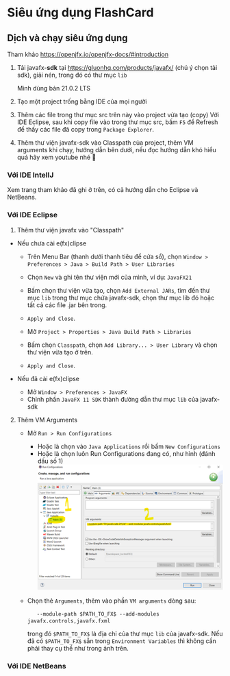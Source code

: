 # Siêu ứng dụng FlashCard
## Dịch và chạy siêu ứng dụng

Tham khảo https://openjfx.io/openjfx-docs/#introduction

1. Tải javafx-**sdk** tại https://gluonhq.com/products/javafx/ (chú ý chọn tải sdk), giải nén, trong đó có thư mục `lib`

    Mình dùng bản 21.0.2 LTS

2. Tạo một project trống bằng IDE của mọi người

3. Thêm các file trong thư mục src trên này vào project vừa tạo (copy)
    Với IDE Eclipse, sau khi copy file vào trong thư mục src, bấm `F5` để Refresh để thấy các file đã copy trong `Package Explorer`.

5. Thêm thư viện javafx-sdk vào Classpath của project, thêm VM arguments khi chạy, hướng dẫn bên dưới, nếu đọc hướng dẫn khó hiểu quá hãy xem youtube nhé 🥺

### Với IDE IntellJ
Xem trang tham khảo đã ghi ở trên, có cả hướng dẫn cho Eclipse và NetBeans.

### Với IDE Eclipse
1. Thêm thư viện javafx vào "Classpath"

* Nếu chưa cài e(fx)clipse
    * Trên Menu Bar (thanh dưới thanh tiêu đề cửa sổ), chọn `Window > Preferences > Java > Build Path > User Libraries`
   
    * Chọn `New` và ghi tên thư viện mới của mình, ví dụ: `JavaFX21`
    * Bấm chọn thư viện vừa tạo, chọn `Add External JARs`, tìm đến thư mục `lib` trong thư mục chứa javafx-sdk, chọn thư mục lib đó hoặc tất cả các file .jar bên trong.
    * `Apply and Close`.

    * Mở `Project > Properties > Java Build Path > Libraries`
    * Bấm chọn `Classpath`, chọn `Add Library... > User Library` và chọn thư viện vừa tạo ở trên.
    * `Apply and Close`.

* Nếu đã cài e(fx)clipse
    * Mở `Window > Preferences > JavaFX`
    * Chỉnh phần `JavaFX 11 SDK` thành đường dẫn thư mục `lib` của javafx-sdk

2. Thêm VM Arguments
    * Mở `Run > Run Configurations`
        * Hoặc là chọn vào `Java Applications` rồi bấm `New Configurations`
        * Hoặc là chọn luôn Run Configurations đang có, như hình (đánh dấu số 1) 
        ![alt text](image.png)

    * Chọn thẻ `Arguments`, thêm vào phần `VM arguments` dòng sau:

             --module-path $PATH_TO_FX$ --add-modules javafx.controls,javafx.fxml

        trong đó `$PATH_TO_FX$` là địa chỉ của thư mục `lib` của javafx-sdk. Nếu đã có `$PATH_TO_FX$` sẵn trong `Environment Variables` thì không cần phải thay cụ thể như trong ảnh trên.

### Với IDE NetBeans




